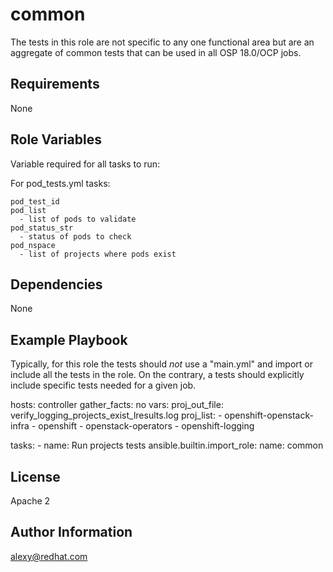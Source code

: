 common
=========

The tests in this role are not specific to any one functional area but are an aggregate of common tests that can be used in all OSP 18.0/OCP jobs.

Requirements
------------

None

Role Variables
--------------
Variable required for all tasks to run:

  For pod_tests.yml tasks:

    pod_test_id
    pod_list
      - list of pods to validate
    pod_status_str 
      - status of pods to check
    pod_nspace
      - list of projects where pods exist


Dependencies
------------

None

Example Playbook
----------------

Typically, for this role the tests should *not* use a "main.yml" and import or include all the tests in the role. On the contrary, a tests should explicitly include specific tests needed for a given job.


  hosts: controller
  gather_facts: no
  vars:
     proj_out_file: verify_logging_projects_exist_lresults.log
     proj_list:
       - openshift-openstack-infra
       - openshift
       - openstack-operators
       - openshift-logging

  tasks:
    - name: Run projects tests
      ansible.builtin.import_role:
        name: common


License
-------

Apache 2

Author Information
------------------

alexy@redhat.com
